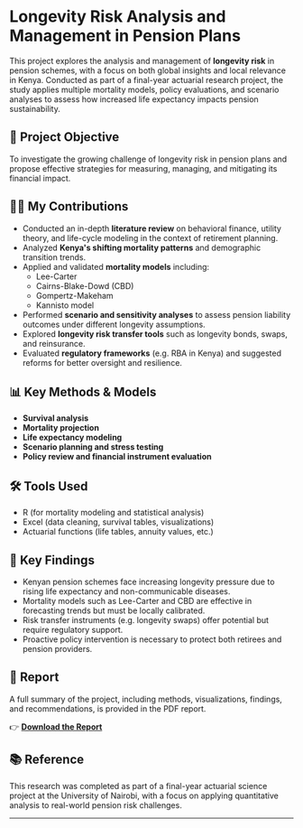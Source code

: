 # Longevity Risk Analysis and Management in Pension Plans

This project explores the analysis and management of **longevity risk** in pension schemes, with a focus on both global insights and local relevance in Kenya. Conducted as part of a final-year actuarial research project, the study applies multiple mortality models, policy evaluations, and scenario analyses to assess how increased life expectancy impacts pension sustainability.

## 🎯 Project Objective

To investigate the growing challenge of longevity risk in pension plans and propose effective strategies for measuring, managing, and mitigating its financial impact.

## 👩‍💻 My Contributions

- Conducted an in-depth **literature review** on behavioral finance, utility theory, and life-cycle modeling in the context of retirement planning.
- Analyzed **Kenya's shifting mortality patterns** and demographic transition trends.
- Applied and validated **mortality models** including:
  - Lee-Carter
  - Cairns-Blake-Dowd (CBD)
  - Gompertz-Makeham
  - Kannisto model
- Performed **scenario and sensitivity analyses** to assess pension liability outcomes under different longevity assumptions.
- Explored **longevity risk transfer tools** such as longevity bonds, swaps, and reinsurance.
- Evaluated **regulatory frameworks** (e.g. RBA in Kenya) and suggested reforms for better oversight and resilience.

## 📊 Key Methods & Models

- **Survival analysis**
- **Mortality projection**
- **Life expectancy modeling**
- **Scenario planning and stress testing**
- **Policy review and financial instrument evaluation**

## 🛠️ Tools Used

- R (for mortality modeling and statistical analysis)
- Excel (data cleaning, survival tables, visualizations)
- Actuarial functions (life tables, annuity values, etc.)

## 🧠 Key Findings

- Kenyan pension schemes face increasing longevity pressure due to rising life expectancy and non-communicable diseases.
- Mortality models such as Lee-Carter and CBD are effective in forecasting trends but must be locally calibrated.
- Risk transfer instruments (e.g. longevity swaps) offer potential but require regulatory support.
- Proactive policy intervention is necessary to protect both retirees and pension providers.

## 📄 Report

A full summary of the project, including methods, visualizations, findings, and recommendations, is provided in the PDF report.

👉 **[Download the Report](https://www.dropbox.com/scl/fi/rirwwh1vtbz16czp731q2/Group-Nine-project.pdf?rlkey=ypvch3fyfdgrpkc42q47xtjs2&st=jf0hhgie&dl=0)**  


## 📚 Reference

This research was completed as part of a final-year actuarial science project at the University of Nairobi, with a focus on applying quantitative analysis to real-world pension risk challenges.

---

